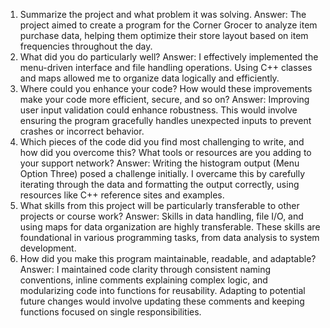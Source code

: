 1. Summarize the project and what problem it was solving.
  Answer: The project aimed to create a program for the Corner Grocer to analyze item purchase data, helping them optimize their store layout based on item frequencies throughout the day.
2. What did you do particularly well?
  Answer: I effectively implemented the menu-driven interface and file handling operations. Using C++ classes and maps allowed me to organize data logically and efficiently.
3. Where could you enhance your code? How would these improvements make your code more efficient, secure, and so on?
  Answer: Improving user input validation could enhance robustness. This would involve ensuring the program gracefully handles unexpected inputs to prevent crashes or incorrect behavior.
4. Which pieces of the code did you find most challenging to write, and how did you overcome this? What tools or resources are you adding to your support network?
  Answer: Writing the histogram output (Menu Option Three) posed a challenge initially. I overcame this by carefully iterating through the data and formatting the output correctly, using resources like C++ reference sites and examples.
5. What skills from this project will be particularly transferable to other projects or course work?
  Answer: Skills in data handling, file I/O, and using maps for data organization are highly transferable. These skills are foundational in various programming tasks, from data analysis to system development.
6. How did you make this program maintainable, readable, and adaptable?
  Answer: I maintained code clarity through consistent naming conventions, inline comments explaining complex logic, and modularizing code into functions for reusability. Adapting to potential future changes would involve updating these comments and keeping functions focused on single responsibilities.

